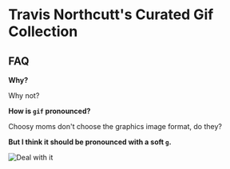 # Travis Northcutt's Curated Gif Collection

## FAQ

**Why?**

Why not?

**How is `gif` pronounced?**

Choosy moms don't choose the graphics image format, do they?

**But I think it should be pronounced with a soft `g`.**

![Deal with it](https://gifs.travisnorthcutt.com/paul-rudd-deal-with-it.gif)
